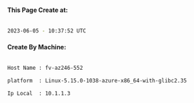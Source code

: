 
   
#### This Page Create at:

```bash

2023-06-05 - 10:37:52 UTC

```

#### Create By Machine:

```bash

Host Name : fv-az246-552

platform  : Linux-5.15.0-1038-azure-x86_64-with-glibc2.35

Ip Local  : 10.1.1.3

```

